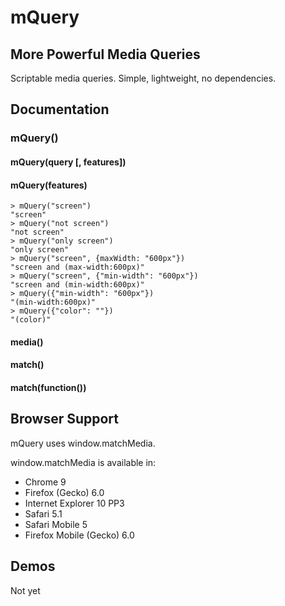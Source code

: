 # mQuery

## More Powerful Media Queries

Scriptable media queries. Simple, lightweight, no dependencies.

## Documentation

### mQuery()

#### mQuery(query [, features])
#### mQuery(features)

```
> mQuery("screen")
"screen"
> mQuery("not screen")
"not screen"
> mQuery("only screen")
"only screen"
> mQuery("screen", {maxWidth: "600px"})
"screen and (max-width:600px)"
> mQuery("screen", {"min-width": "600px"})
"screen and (min-width:600px)"
> mQuery({"min-width": "600px"})
"(min-width:600px)"
> mQuery({"color": ""})
"(color)"
```

#### media()

#### match()
#### match(function())

## Browser Support

mQuery uses window.matchMedia.

window.matchMedia is available in:
 * Chrome 9
 * Firefox (Gecko) 6.0
 * Internet Explorer 10 PP3
 * Safari 5.1
 * Safari Mobile 5
 * Firefox Mobile (Gecko) 6.0

[MDC window.matchMedia]: https://developer.mozilla.org/en/DOM/window.matchMedia

## Demos

Not yet